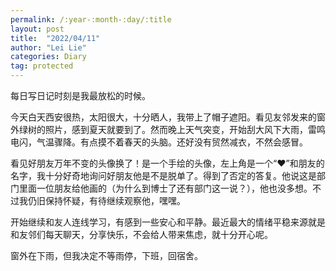 ```yaml
---
permalink: /:year-:month-:day/:title
layout: post
title:  "2022/04/11"
author: "Lei Lie"
categories: Diary
tag: protected
---
```


每日写日记时刻是我最放松的时候。

今天白天西安很热，太阳很大，十分晒人，我带上了帽子遮阳。看见友邻发来的窗外绿树的照片，感到夏天就要到了。然而晚上天气突变，开始刮大风下大雨，雷鸣电闪，气温骤降。有点摸不着春天的头脑。还好没有贸然减衣，不然会感冒。

看见好朋友万年不变的头像换了！是一个手绘的头像，左上角是一个“❤”和朋友的名字，我十分好奇地询问好朋友他是不是脱单了。得到了否定的答复。他说这是部门里面一位朋友给他画的（为什么到博士了还有部门这一说？），他也没多想。不过我仍旧保持怀疑，有待继续观察他，嘿嘿。

开始继续和友人连线学习，有感到一些安心和平静。最近最大的情绪平稳来源就是和友邻们每天聊天，分享快乐，不会给人带来焦虑，就十分开心呢。

窗外在下雨，但我决定不等雨停，下班，回宿舍。